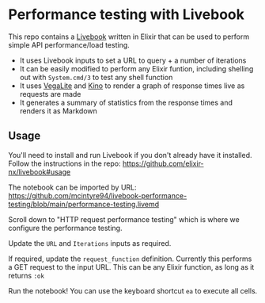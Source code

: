 # Performance testing with Livebook

This repo contains a [Livebook](https://github.com/elixir-nx/livebook) written in Elixir 
that can be used to perform simple API performance/load testing.

- It uses Livebook inputs to set a URL to query + a number of iterations
- It can be easily modified to perform any Elixir funtion, including shelling out with `System.cmd/3` to test any shell function
- It uses [VegaLite](https://github.com/elixir-nx/vega_lite) and [Kino](https://github.com/elixir-nx/kino) to render a graph of response times live as requests are made
- It generates a summary of statistics from the response times and renders it as Markdown

## Usage

You'll need to install and run Livebook if you don't already have it installed.
Follow the instructions in the repo: https://github.com/elixir-nx/livebook#usage

The notebook can be imported by URL: https://github.com/mcintyre94/livebook-performance-testing/blob/main/performance-testing.livemd

Scroll down to "HTTP request performance testing" which is
where we configure the performance testing.

Update the `URL` and `Iterations` inputs as required.

If required, update the `request_function` definition.
Currently this performs a GET request to the input URL.
This can be any Elixir function, as long as it returns `:ok`

Run the notebook! You can use the keyboard shortcut `ea` to execute all cells.
